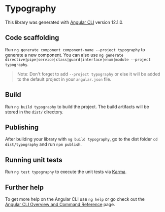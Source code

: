 # Typography

This library was generated with [Angular CLI](https://github.com/angular/angular-cli) version 12.1.0.

## Code scaffolding

Run `ng generate component component-name --project typography` to generate a new component. You can also use `ng generate directive|pipe|service|class|guard|interface|enum|module --project typography`.
> Note: Don't forget to add `--project typography` or else it will be added to the default project in your `angular.json` file. 

## Build

Run `ng build typography` to build the project. The build artifacts will be stored in the `dist/` directory.

## Publishing

After building your library with `ng build typography`, go to the dist folder `cd dist/typography` and run `npm publish`.

## Running unit tests

Run `ng test typography` to execute the unit tests via [Karma](https://karma-runner.github.io).

## Further help

To get more help on the Angular CLI use `ng help` or go check out the [Angular CLI Overview and Command Reference](https://angular.io/cli) page.
